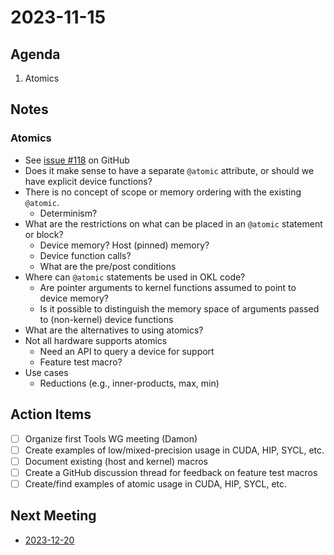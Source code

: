 # 2023-11-15

## Agenda

1. Atomics

## Notes

### Atomics

- See [issue \#118](https://github.com/libocca/occa/issues/118) on GitHub
- Does it make sense to have a separate `@atomic` attribute, or should we have explicit device functions?
- There is no concept of scope or memory ordering with the existing `@atomic`.
  - Determinism?
- What are the restrictions on what can be placed in an `@atomic` statement or block?
  - Device memory? Host (pinned) memory? 
  - Device function calls?
  - What are the pre/post conditions 
- Where can `@atomic` statements be used in OKL code?
  - Are pointer arguments to kernel functions assumed to point to device memory?
  - Is it possible to distinguish the memory space of arguments passed to (non-kernel) device functions   
- What are the alternatives to using atomics?
- Not all hardware supports atomics
  - Need an API to query a device for support
  - Feature test macro? 
- Use cases
  - Reductions (e.g., inner-products, max, min) 

## Action Items

- [ ] Organize first Tools WG meeting (Damon)
- [ ] Create examples of low/mixed-precision usage in CUDA, HIP, SYCL, etc.
- [ ] Document existing (host and kernel) macros
- [ ] Create a GitHub discussion thread for feedback on feature test macros
- [ ] Create/find examples of atomic usage in CUDA, HIP, SYCL, etc.

## Next Meeting

- [2023-12-20](2023-12-20.md)
